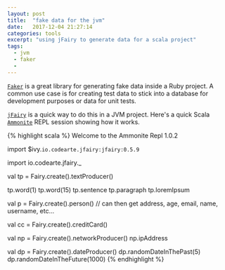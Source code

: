 ```yaml
---
layout: post
title:  "fake data for the jvm"
date:   2017-12-04 21:27:14
categories: tools
excerpt: "using jFairy to generate data for a scala project"
tags:
  - jvm
  - faker
  -
---
```



[`Faker`](https://github.com/stympy/faker) is a great library for generating fake data inside a Ruby project.  A common use case is for creating test data to stick into a database for development purposes or data for unit tests.

[`jFairy`](https://github.com/Devskiller/jfairy) is a quick way to do this in a JVM project.  Here's a quick Scala [`Ammonite`](http://ammonite.io/#Ammonite-REPL) REPL session showing how it works.

{% highlight scala %}
Welcome to the Ammonite Repl 1.0.2

import $ivy.`io.codearte.jfairy:jfairy:0.5.9`

import io.codearte.jfairy._

val tp = Fairy.create().textProducer()

tp.word(1)
tp.word(15)
tp.sentence
tp.paragraph
tp.loremIpsum

val p = Fairy.create().person()
// can then get address, age, email, name, username, etc...

val cc = Fairy.create().creditCard()

val np = Fairy.create().networkProducer()
np.ipAddress

val dp = Fairy.create().dateProducer()
dp.randomDateInThePast(5)
dp.randomDateInTheFuture(1000)
{% endhighlight %}
